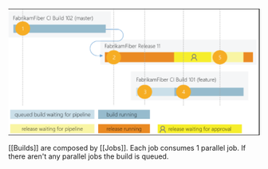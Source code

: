 ![](media/Pasted%20image%2020240805092635.png)

[[Builds]] are composed by [[Jobs]]. Each job consumes 1 parallel job. If there aren't any parallel jobs the build is queued.